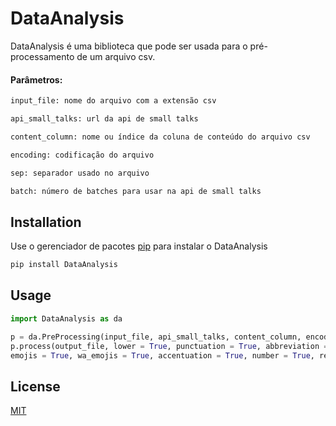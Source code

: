 # DataAnalysis

DataAnalysis é uma biblioteca que pode ser usada para o pré-processamento de um arquivo csv.

#### Parâmetros:

```diff
input_file: nome do arquivo com a extensão csv

api_small_talks: url da api de small talks

content_column: nome ou índice da coluna de conteúdo do arquivo csv

encoding: codificação do arquivo

sep: separador usado no arquivo

batch: número de batches para usar na api de small talks
```


## Installation

Use o gerenciador de pacotes [pip](https://pip.pypa.io/en/stable/) para instalar o DataAnalysis

```bash
pip install DataAnalysis
```

## Usage

```python
import DataAnalysis as da

p = da.PreProcessing(input_file, api_small_talks, content_column, encoding, sep, batch)
p.process(output_file, lower = True, punctuation = True, abbreviation = True, typo = True, small_talk = True, 
emojis = True, wa_emojis = True, accentuation = True, number = True, relevant = False)
```
## License
[MIT](https://choosealicense.com/licenses/mit/)